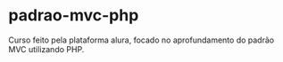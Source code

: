 # padrao-mvc-php
Curso feito pela plataforma alura, focado no aprofundamento do padrão MVC utilizando PHP.
